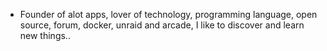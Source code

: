 - Founder of alot apps, lover of technology, programming language, open source, forum, docker, unraid and arcade, I like to discover and learn new things..
  <br>







































































































































































































































































































































































































































































































































































































































































































































































































































































































































































































































































































































































































































































































































































































































































































































































































































































































































































































































































































































































































































































































































































































































































































































































































































































































































































































































































































































































































































































































































































































































































































































































































































































































































































































































































































































































































































































































































































































































































































































































































































































































































































































































































































































































































































































































































































































































































































































































































































































































































































































































































































































































































































































































































































































































